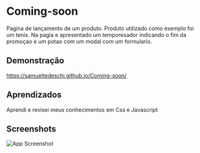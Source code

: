 
# Coming-soon 
Pagina de lançamento de um produto.
Produto utilizado como exemplo foi um tenis.
Na pagia e apresentado um temporesador indicando
o fim da promoçao e um potao com um modal com um
formulario.


## Demonstração

https://samueltedeschi.github.io/Coming-soon/

## Aprendizados

Aprendi e revisei meus conhecimentos em Css e Javascript


## Screenshots

![App Screenshot](https://via.placeholder.com/468x300?text=App+Screenshot+Here)


